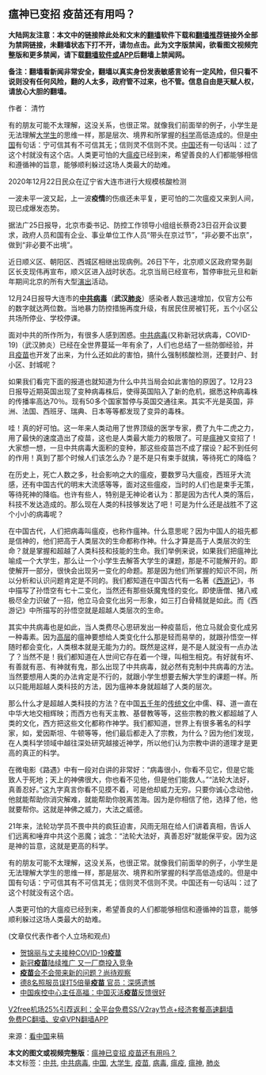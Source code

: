  <h2>瘟神已变招 疫苗还有用吗？</h2> <p class="notice"><b>大陆网友注意：本文中的链接除此处和文末的<a href="https://github.com/bannedbook/fanqiang" >翻墙</a>软件下载和<a href="https://github.com/killgcd/justmysocks/blob/master/README.md">翻墙推荐</a>链接外全部为禁网链接，未翻墙状态下打不开，请勿点击。此为文字版禁闻，欲看图文视频完整版和更多禁闻，请下载<a href="https://github.com/bannedbook/fanqiang">翻墙软件或APP</a>后翻墙上禁闻网。</p><p>备注：翻墙看新闻非常安全，翻墙以真实身份发表敏感言论有一定风险，但只看不说则没有任何风险，翻的人太多，政府管不过来，也不管。信息自由是天赋人权，请放心大胆的翻墙。</b></p>  <div class="entry"> <p>作者： 清竹</p> <p id="summary">有的朋友可能不太理解，这没关系，也很正常。就像我们前面举的例子，小学生是无法理解<a href="https://www.bannedbook.org/bnews/tag/%e5%a4%a7%e5%ad%a6%e7%94%9f/" class="st_tag internal_tag" rel="tag" title="标签 大学生 下的日志">大学生</a>的思维一样，那是层次、境界和所掌握的<span class='wp_keywordlink'><a href="https://www.bannedbook.org/forum11/topic309.html" title="禁片：“科学”的棍子" target="_blank">科学</a></span>高低造成的。但是<span class='wp_keywordlink_affiliate'><a href="https://www.bannedbook.org/" title="中国" target="_blank">中国</a></span>有句话：宁可信其有不可信其无；信则灵不信则不灵。<a href="https://www.bannedbook.org/bnews/tag/%E4%B8%AD%E5%9B%BD/" class="st_tag internal_tag" rel="tag" title="标签 中国 下的日志">中国</a>还有一句话叫：过了这个村就没有这个店。人类更可怕的大<a href="https://www.bannedbook.org/bnews/tag/%e7%98%9f%e7%96%ab/" class="st_tag internal_tag" rel="tag" title="标签 瘟疫 下的日志">瘟疫</a>已经到来，希望善良的人们都能够相信和遵循神的旨意，能够顺利躲过这场人类最大的劫难。</p> <p id="conimg">2020年12月22日民众在辽宁省大连市进行大规模核酸检测</p> <p>一波未平一波又起，上一波<strong>疫情</strong>的伤痕还未平复，更可怕的二次瘟疫又来到人间，现已成爆发态势。</p> <p>据法广25日报导，北京市委书记、防控工作领导小组组长蔡奇23日召开会议要求，政府人员和国有企业、事业单位工作人员“带头在京过节”，“非必要不出京”，做到“非必要不出境”。</p>  <p>近日顺义区、朝阳区、西城区相继出现病例。26日下午，北京顺义区政府常务副区长支现伟再宣布，顺义区进入战时状态。北京当局已经宣布，暂停审批元旦和新年期间北京的所有大型<span class='wp_keywordlink_affiliate'><a href="https://zh-cn.shenyunperformingarts.org/" title="演出" target="_blank">演出</a></span>活动。</p> <p>12月24日报导大连市的<strong><a href="https://www.bannedbook.org/bnews/tag/%e4%b8%ad%e5%85%b1/" class="st_tag internal_tag" rel="tag" title="标签 中共 下的日志">中共</a><a href="https://www.bannedbook.org/bnews/tag/%e7%97%85%e6%af%92/" class="st_tag internal_tag" rel="tag" title="标签 病毒 下的日志">病毒</a></strong>（<strong>武汉<a href="https://www.bannedbook.org/bnews/tag/%e8%82%ba%e7%82%8e/" class="st_tag internal_tag" rel="tag" title="标签 肺炎 下的日志">肺炎</a></strong>）感染者人数迅速增加，仅官方公布的数字就达两位数。当地暴力防控措施再度升级，有居民住房被钉死，五个小区公共场所停业、学校停课。</p> <p>面对中共的所作所为，有很多人感到困惑。<a href="https://www.bannedbook.org/bnews/tag/%e4%b8%ad%e5%85%b1%e7%97%85%e6%af%92/" class="st_tag internal_tag" rel="tag" title="标签 中共病毒 下的日志">中共病毒</a>(又称新冠状病毒，COVID-19)（武汉肺炎）已经在全世界蔓延一年有余了，人们也总结了一些防御经验，并且<a href="https://www.bannedbook.org/bnews/tag/%e7%96%ab%e8%8b%97/" class="st_tag internal_tag" rel="tag" title="标签 疫苗 下的日志">疫苗</a>也开发了出来，为什么还如此的害怕，搞什么强制核酸检测，还要封户、封小区、封城呢？</p> <p>如果我们看完下面的报道也就知道为什么中共当局会如此害怕的原因了。12月23日报导近期英国出现了变种病毒株后，使得英国陷入了新的危机，据悉这种病毒株的传播率高达70％。现有50多个国家暂停与英国交通往来。其实不光是英国，非洲、法国、西班牙、瑞典、日本等等都发现了变异的毒株。</p> <p>哇！真的好可怕。这一年来人类动用了世界顶级的医学专家，费了九牛二虎之力，用了最快的速度造出了疫苗，这也是人类最大能力的极限了。可是<a href="https://www.bannedbook.org/bnews/tag/%e7%98%9f%e7%a5%9e/" class="st_tag internal_tag" rel="tag" title="标签 瘟神 下的日志">瘟神</a>又变招了！大家想一想，一旦中共病毒大面积的变种，那这些疫苗岂不成了摆设？起不到任何的作用！真到了那个时候人们该怎么办？是不是只有束手就擒，等待死亡的降临？</p>  <p>在历史上，死亡人数之多，社会影响之大的瘟疫，要数罗马大瘟疫，西班牙大流感，还有中国古代的明末大流感等等，面对这些瘟疫，当时的人们也是束手无策，等待死神的降临。也许有些人，特别是无神论者认为：那是因为古代人类的落后，科技不发达造成的。那么现在人类的科技够发达了吧！可是为什么还是战胜不了这个小小的病毒呢？</p> <p>在中国古代，人们把病毒叫瘟疫，也称作瘟神。什么意思呢？因为中国人的祖先都是信神的，他们把高于人类层次的生命都称作神。什么才算是高于人类层次的生命？就是掌握和超越了人类科技和技能的生命。我们举例来说，如果我们把瘟神比喻成一个大学生，那么让一个小学生去解答大学生的课题，那是不可能解开的。即使解开一部分，很快会出现另一变化的命题。那是因为他们所掌握的知识不同，所以分析和认识问题肯定是不同的。我们都知道在中国古代有一名著《<span class='wp_keywordlink'><a href="https://www.bannedbook.org/forum24/topic1503.html" title="深度揭秘《西游记》蕴含的玄机" target="_blank">西游记</a></span>》，书中描写了孙悟空有七十二变化，当然还有那些妖魔鬼怪的变化。即使唐僧、猪八戒极尽全力识破了一招，他立马会变化出另一形象，如三打白骨精就是如此。而《西游记》中所描写的孙悟空就是超越人类层次的生命。</p> <p>其实中共病毒也是如此，当人类费尽心思研发出一种疫苗后，他立马就会变化成另一种毒素。因为<span class='wp_keywordlink_affiliate'><a href="https://www.bannedbook.org/bnews/ccpdope/" title="中共高层内幕" target="_blank">高层</a></span>的瘟神要想给人类变化什么那是轻而易举的，就跟孙悟空一样随时都会变化，人类根本就是无能为力的。既然是这样，是不是人就没有一点办法了？当然不是！我们都知道在人世间它存在着一个理，叫相生相克。有好就有坏、有善就有恶、有神就有鬼，那么出现了中共病毒，就必然有克制中共病毒的方法。当然要想用人类的办法肯定是不行的，就跟小学生想要去解大学生的课题一样。所以只能用超越人类科技的方法，因为瘟神本身就超越了人类的层次。</p> <p>那么什么才是超越人类科技的方法？在中国<span class='wp_keywordlink'><a href="https://www.bannedbook.org/forum24/topic769.html" title="上下五千年历史真貌" target="_blank">五千年</a></span>的<span class='wp_keywordlink_affiliate'><a href="https://www.bannedbook.org/bnews/tculture/" title="传统文化" target="_blank">传统文化</a></span>中儒、释、道一直在中华大地交相辉映；而西方也有天主教、基督教等等，这些宗教的教义都超越了人类的文化，西方把这些文化都称作神学。我们都知道，世界上有很多著名的科学家，如，爱因斯坦、牛顿等等，他们最后都走入了宗教，为什么？因为他们发现，在人类科学领域中越往深处研究越接近神学，所以他们认为宗教中讲的道理才是更高的真正的科学。</p> <p>在微电影《路遇》中有一段对白讲的非常好：“病毒很小，你看不见它，但是它能致人于死地；天上的神佛很大，你也看不见他，但是他们能救人。”“法轮大法好，真善忍好。”这九字真言你看不见摸不着，可是他却威力无穷。只要你诚心念动他，他就能帮助你消灾解难，就能帮助你脱离苦海。因为是你相信了他，选择了他，他就要帮你。这就是神佛之威力，大法之威德。</p>  <p>21年来，法轮功学员不畏中共的疯狂迫害，风雨无阻在给人们讲着真相，告诉人们远离和唾弃中共这个恶魔；诚念：“法轮大法好，真善忍好”就能保平安。因为这是神的旨意，这就是更高的科学。</p> <p>有的朋友可能不太理解，这没关系，也很正常。就像我们前面举的例子，小学生是无法理解大学生的思维一样，那是层次、境界和所掌握的科学高低造成的。但是中国有句话：宁可信其有不可信其无；信则灵不信则不灵。中国还有一句话叫：过了这个村就没有这个店。</p> <p>人类更可怕的大瘟疫已经到来，希望善良的人们都能够相信和遵循神的旨意，能够顺利躲过这场人类最大的劫难。</p> <p>(文章仅代表作者个人立场和观点)</p> <ul class='op-related-articles' title='相关阅读'> <li><a href='https://www.bannedbook.org/bnews/comments/20201230/1457585.html' target='_blank'>贺锦丽与丈夫接种COVID-19<b>疫苗</b></a></li> <li><a href='https://www.bannedbook.org/bnews/worldnews/usa/20201230/1457549.html' target='_blank'>新冠<b>疫苗</b>陆续推广 又一厂商投入竞争</a></li> <li><a href='https://www.bannedbook.org/bnews/comments/20201230/1457448.html' target='_blank'><b>疫苗</b>会不会带来新的问题？尚待观察</a></li> <li><a href='https://www.bannedbook.org/bnews/worldnews/20201229/1457313.html' target='_blank'>德8名照服员误打5倍量<b>疫苗</b> 官员：深感遗憾</a></li> <li><a href='https://www.bannedbook.org/bnews/baitai/20201229/1457288.html' target='_blank'>中国疾控中心主任高福：中国灭活<b>疫苗</b>反馈很好</a></li> </ul> <p class="texttj"> <a href="https://www.bannedbook.org/forum23/topic22702.html" target="_blank">V2free机场25%引荐返利：全平台免费SS/V2ray节点+经济套餐高速翻墙</a><br/> <a href="https://github.com/bannedbook/fanqiang/wiki/%E7%A6%81%E9%97%BB%E7%BD%91%E5%AE%89%E5%8D%93%E7%BF%BB%E5%A2%99%E6%96%B0%E9%97%BBAPP" target="_blank">免费PC翻墙、安卓VPN翻墙APP</a></p><p> 来源：<span class='wp_keywordlink_affiliate'><a href="https://www.secretchina.com/" title="看中国" target="_blank">看中国</a></span>来稿 </p> <a name='sharetosocial'></a>       <div><b>本文的图文或视频完整版</b>：<a href='https://www.bannedbook.org/bnews/comments/20201230/1457603.html'>瘟神已变招 疫苗还有用吗？</a></div>  </div><!--END ENTRY--> <div class="postfooter"> <div>本文标签：<a href="https://www.bannedbook.org/bnews/tag/%e4%b8%ad%e5%85%b1/" rel="tag">中共</a>, <a href="https://www.bannedbook.org/bnews/tag/%e4%b8%ad%e5%85%b1%e7%97%85%e6%af%92/" rel="tag">中共病毒</a>, <a href="https://www.bannedbook.org/bnews/tag/%E4%B8%AD%E5%9B%BD/" rel="tag">中国</a>, <a href="https://www.bannedbook.org/bnews/tag/%e5%a4%a7%e5%ad%a6%e7%94%9f/" rel="tag">大学生</a>, <a href="https://www.bannedbook.org/bnews/tag/%e7%96%ab%e8%8b%97/" rel="tag">疫苗</a>, <a href="https://www.bannedbook.org/bnews/tag/%e7%97%85%e6%af%92/" rel="tag">病毒</a>, <a href="https://www.bannedbook.org/bnews/tag/%e7%98%9f%e7%96%ab/" rel="tag">瘟疫</a>, <a href="https://www.bannedbook.org/bnews/tag/%e7%98%9f%e7%a5%9e/" rel="tag">瘟神</a>, <a href="https://www.bannedbook.org/bnews/tag/%e8%82%ba%e7%82%8e/" rel="tag">肺炎</a></div>  </div><!--END POSTFOOTER--> 